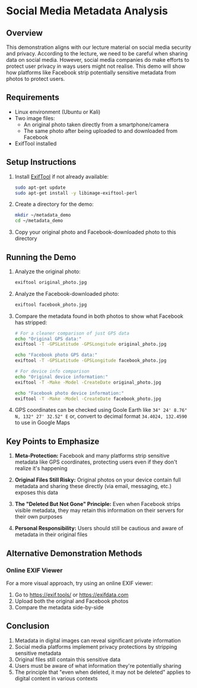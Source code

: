 # Social Media Metadata Analysis

## Overview

This demonstration aligns with our lecture material on social media security and privacy. According to the lecture, we need to be careful when sharing data on social media. However, social media companies do make efforts to protect user privacy in ways users might not realise. This demo will show how platforms like Facebook strip potentially sensitive metadata from photos to protect users.

## Requirements

- Linux environment (Ubuntu or Kali)
- Two image files:
  - An original photo taken directly from a smartphone/camera
  - The same photo after being uploaded to and downloaded from Facebook
- ExifTool installed

## Setup Instructions

1. Install [ExifTool](https://exiftool.org/) if not already available:
   ```bash
   sudo apt-get update
   sudo apt-get install -y libimage-exiftool-perl
   ```

2. Create a directory for the demo:
   ```bash
   mkdir ~/metadata_demo
   cd ~/metadata_demo
   ```

3. Copy your original photo and Facebook-downloaded photo to this directory

## Running the Demo

1. Analyze the original photo:
   ```bash
   exiftool original_photo.jpg
   ```

2. Analyze the Facebook-downloaded photo:
   ```bash
   exiftool facebook_photo.jpg
   ```

3. Compare the metadata found in both photos to show what Facebook has stripped:
   ```bash
   # For a cleaner comparison of just GPS data
   echo "Original GPS data:"
   exiftool -T -GPSLatitude -GPSLongitude original_photo.jpg
   
   echo "Facebook photo GPS data:"
   exiftool -T -GPSLatitude -GPSLongitude facebook_photo.jpg
   
   # For device info comparison
   echo "Original device information:"
   exiftool -T -Make -Model -CreateDate original_photo.jpg
   
   echo "Facebook photo device information:"
   exiftool -T -Make -Model -CreateDate facebook_photo.jpg
   ```

4. GPS coordinates can be checked using Goole Earth like `34° 24' 8.76" N, 132° 27' 32.52" E` or, convert to decimal format `34.4024, 132.4590` to use in Google Maps

## Key Points to Emphasize

1. **Meta-Protection:** Facebook and many platforms strip sensitive metadata like GPS coordinates, protecting users even if they don't realize it's happening

2. **Original Files Still Risky:** Original photos on your device contain full metadata and sharing these directly (via email, messaging, etc.) exposes this data

3. **The "Deleted But Not Gone" Principle:** Even when Facebook strips visible metadata, they may retain this information on their servers for their own purposes

4. **Personal Responsibility:** Users should still be cautious and aware of metadata in their original files

## Alternative Demonstration Methods

### Online EXIF Viewer
For a more visual approach, try using an online EXIF viewer:
1. Go to https://exif.tools/ or https://exifdata.com
2. Upload both the original and Facebook photos
3. Compare the metadata side-by-side

<!-- ### Method 2: Image Steganography Demo
To expand the demonstration to show how images can contain hidden data:
1. Install Steghide: `sudo apt-get install steghide`
2. Hide a text file in an image: `steghide embed -cf image.jpg -ef secret.txt`
3. Extract the hidden file: `steghide extract -sf image.jpg`
4. This demonstrates that images can contain more information than is visible -->

<!-- ### Method 3: Metadata Command-Line Tools Comparison
Compare results from multiple tools to show consistency:
```bash
# Install tools
sudo apt-get install exiftool exiv2 imagemagick

# Compare outputs
exiftool image.jpg
exiv2 image.jpg
identify -verbose image.jpg
``` -->

## Conclusion

1. Metadata in digital images can reveal significant private information
2. Social media platforms implement privacy protections by stripping sensitive metadata
3. Original files still contain this sensitive data
4. Users must be aware of what information they're potentially sharing
5. The principle that "even when deleted, it may not be deleted" applies to digital content in various contexts